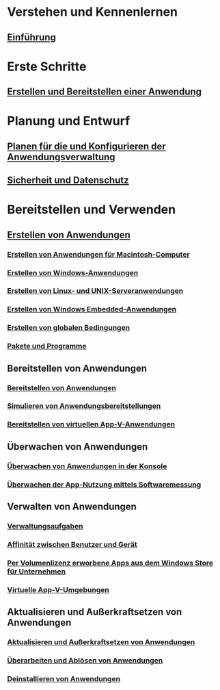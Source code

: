 # Verstehen und Kennenlernen
## [Einführung](understand/introduction-to-application-management.md)

# Erste Schritte
## [Erstellen und Bereitstellen einer Anwendung](get-started/create-and-deploy-an-application.md)

# Planung und Entwurf
## [Planen für die und Konfigurieren der Anwendungsverwaltung](plan-design/plan-for-and-configure-application-management.md)
## [Sicherheit und Datenschutz](plan-design/security-and-privacy-for-application-management.md)

# Bereitstellen und Verwenden

## [Erstellen von Anwendungen](deploy-use/create-applications.md)
### [Erstellen von Anwendungen für Macintosh-Computer](get-started/creating-mac-computer-applications.md)
### [Erstellen von Windows-Anwendungen](get-started/creating-windows-applications.md)
### [Erstellen von Linux- und UNIX-Serveranwendungen](get-started/creating-linux-and-unix-server-applications.md)
### [Erstellen von Windows Embedded-Anwendungen](get-started/creating-windows-embedded-applications.md)
### [Erstellen von globalen Bedingungen](deploy-use/create-global-conditions.md)
### [Pakete und Programme](deploy-use/packages-and-programs.md)

## Bereitstellen von Anwendungen
### [Bereitstellen von Anwendungen](deploy-use/deploy-applications.md)
### [Simulieren von Anwendungsbereitstellungen](deploy-use/simulate-application-deployments.md)
### [Bereitstellen von virtuellen App-V-Anwendungen](get-started/deploying-app-v-virtual-applications.md)

## Überwachen von Anwendungen
### [Überwachen von Anwendungen in der Konsole](deploy-use/monitor-applications-from-the-console.md)
### [Überwachen der App-Nutzung mittels Softwaremessung](deploy-use/monitor-app-usage-with-software-metering.md)

## Verwalten von Anwendungen
### [Verwaltungsaufgaben](deploy-use/management-tasks-applications.md)
### [Affinität zwischen Benutzer und Gerät](deploy-use/link-users-and-devices-with-user-device-affinity.md)
### [Per Volumenlizenz erworbene Apps aus dem Windows Store für Unternehmen](deploy-use/manage-apps-from-the-windows-store-for-business.md)
### [Virtuelle App-V-Umgebungen](deploy-use/create-app-v-virtual-environments.md)

## Aktualisieren und Außerkraftsetzen von Anwendungen
### [Aktualisieren und Außerkraftsetzen von Anwendungen](deploy-use/update-and-retire-applications.md)
### [Überarbeiten und Ablösen von Anwendungen](deploy-use/revise-and-supersede-applications.md)
### [Deinstallieren von Anwendungen](deploy-use/uninstall-applications.md)
